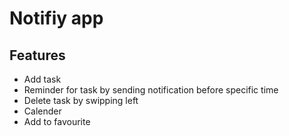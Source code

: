 # Notifiy app

## Features
  - Add task
  - Reminder for task by sending notification before specific time
  - Delete task by swipping left
  - Calender
  - Add to favourite
